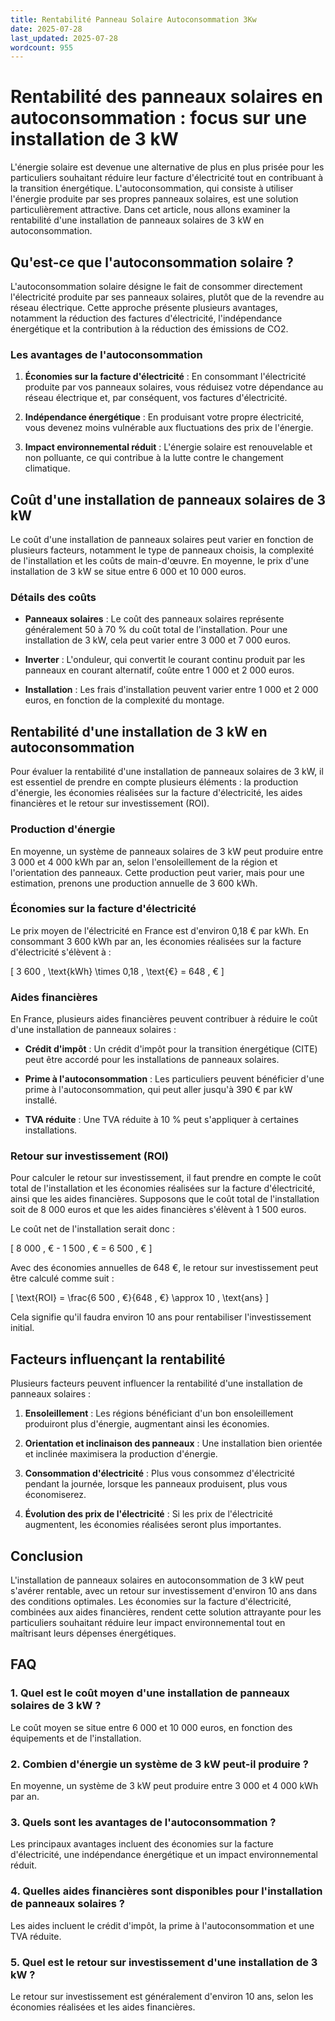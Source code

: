 ```yaml
---
title: Rentabilité Panneau Solaire Autoconsommation 3Kw
date: 2025-07-28
last_updated: 2025-07-28
wordcount: 955
---
```


# Rentabilité des panneaux solaires en autoconsommation : focus sur une installation de 3 kW

L'énergie solaire est devenue une alternative de plus en plus prisée pour les particuliers souhaitant réduire leur facture d'électricité tout en contribuant à la transition énergétique. L'autoconsommation, qui consiste à utiliser l'énergie produite par ses propres panneaux solaires, est une solution particulièrement attractive. Dans cet article, nous allons examiner la rentabilité d'une installation de panneaux solaires de 3 kW en autoconsommation.

## Qu'est-ce que l'autoconsommation solaire ?

L'autoconsommation solaire désigne le fait de consommer directement l'électricité produite par ses panneaux solaires, plutôt que de la revendre au réseau électrique. Cette approche présente plusieurs avantages, notamment la réduction des factures d'électricité, l'indépendance énergétique et la contribution à la réduction des émissions de CO2.

### Les avantages de l'autoconsommation

1. **Économies sur la facture d'électricité** : En consommant l'électricité produite par vos panneaux solaires, vous réduisez votre dépendance au réseau électrique et, par conséquent, vos factures d'électricité.
  
2. **Indépendance énergétique** : En produisant votre propre électricité, vous devenez moins vulnérable aux fluctuations des prix de l'énergie.

3. **Impact environnemental réduit** : L'énergie solaire est renouvelable et non polluante, ce qui contribue à la lutte contre le changement climatique.

## Coût d'une installation de panneaux solaires de 3 kW

Le coût d'une installation de panneaux solaires peut varier en fonction de plusieurs facteurs, notamment le type de panneaux choisis, la complexité de l'installation et les coûts de main-d'œuvre. En moyenne, le prix d'une installation de 3 kW se situe entre 6 000 et 10 000 euros.

### Détails des coûts

- **Panneaux solaires** : Le coût des panneaux solaires représente généralement 50 à 70 % du coût total de l'installation. Pour une installation de 3 kW, cela peut varier entre 3 000 et 7 000 euros.
  
- **Inverter** : L'onduleur, qui convertit le courant continu produit par les panneaux en courant alternatif, coûte entre 1 000 et 2 000 euros.

- **Installation** : Les frais d'installation peuvent varier entre 1 000 et 2 000 euros, en fonction de la complexité du montage.

## Rentabilité d'une installation de 3 kW en autoconsommation

Pour évaluer la rentabilité d'une installation de panneaux solaires de 3 kW, il est essentiel de prendre en compte plusieurs éléments : la production d'énergie, les économies réalisées sur la facture d'électricité, les aides financières et le retour sur investissement (ROI).

### Production d'énergie

En moyenne, un système de panneaux solaires de 3 kW peut produire entre 3 000 et 4 000 kWh par an, selon l'ensoleillement de la région et l'orientation des panneaux. Cette production peut varier, mais pour une estimation, prenons une production annuelle de 3 600 kWh.

### Économies sur la facture d'électricité

Le prix moyen de l'électricité en France est d'environ 0,18 € par kWh. En consommant 3 600 kWh par an, les économies réalisées sur la facture d'électricité s'élèvent à :

\[ 
3 600 \, \text{kWh} \times 0,18 \, \text{€} = 648 \, € 
\]

### Aides financières

En France, plusieurs aides financières peuvent contribuer à réduire le coût d'une installation de panneaux solaires :

- **Crédit d'impôt** : Un crédit d'impôt pour la transition énergétique (CITE) peut être accordé pour les installations de panneaux solaires.
  
- **Prime à l'autoconsommation** : Les particuliers peuvent bénéficier d'une prime à l'autoconsommation, qui peut aller jusqu'à 390 € par kW installé.

- **TVA réduite** : Une TVA réduite à 10 % peut s'appliquer à certaines installations.

### Retour sur investissement (ROI)

Pour calculer le retour sur investissement, il faut prendre en compte le coût total de l'installation et les économies réalisées sur la facture d'électricité, ainsi que les aides financières. Supposons que le coût total de l'installation soit de 8 000 euros et que les aides financières s'élèvent à 1 500 euros.

Le coût net de l'installation serait donc :

\[ 
8 000 \, € - 1 500 \, € = 6 500 \, € 
\]

Avec des économies annuelles de 648 €, le retour sur investissement peut être calculé comme suit :

\[ 
\text{ROI} = \frac{6 500 \, €}{648 \, €} \approx 10 \, \text{ans} 
\]

Cela signifie qu'il faudra environ 10 ans pour rentabiliser l'investissement initial.

## Facteurs influençant la rentabilité

Plusieurs facteurs peuvent influencer la rentabilité d'une installation de panneaux solaires :

1. **Ensoleillement** : Les régions bénéficiant d'un bon ensoleillement produiront plus d'énergie, augmentant ainsi les économies.

2. **Orientation et inclinaison des panneaux** : Une installation bien orientée et inclinée maximisera la production d'énergie.

3. **Consommation d'électricité** : Plus vous consommez d'électricité pendant la journée, lorsque les panneaux produisent, plus vous économiserez.

4. **Évolution des prix de l'électricité** : Si les prix de l'électricité augmentent, les économies réalisées seront plus importantes.

## Conclusion

L'installation de panneaux solaires en autoconsommation de 3 kW peut s'avérer rentable, avec un retour sur investissement d'environ 10 ans dans des conditions optimales. Les économies sur la facture d'électricité, combinées aux aides financières, rendent cette solution attrayante pour les particuliers souhaitant réduire leur impact environnemental tout en maîtrisant leurs dépenses énergétiques.

## FAQ

### 1. Quel est le coût moyen d'une installation de panneaux solaires de 3 kW ?

Le coût moyen se situe entre 6 000 et 10 000 euros, en fonction des équipements et de l'installation.

### 2. Combien d'énergie un système de 3 kW peut-il produire ?

En moyenne, un système de 3 kW peut produire entre 3 000 et 4 000 kWh par an.

### 3. Quels sont les avantages de l'autoconsommation ?

Les principaux avantages incluent des économies sur la facture d'électricité, une indépendance énergétique et un impact environnemental réduit.

### 4. Quelles aides financières sont disponibles pour l'installation de panneaux solaires ?

Les aides incluent le crédit d'impôt, la prime à l'autoconsommation et une TVA réduite.

### 5. Quel est le retour sur investissement d'une installation de 3 kW ?

Le retour sur investissement est généralement d'environ 10 ans, selon les économies réalisées et les aides financières.